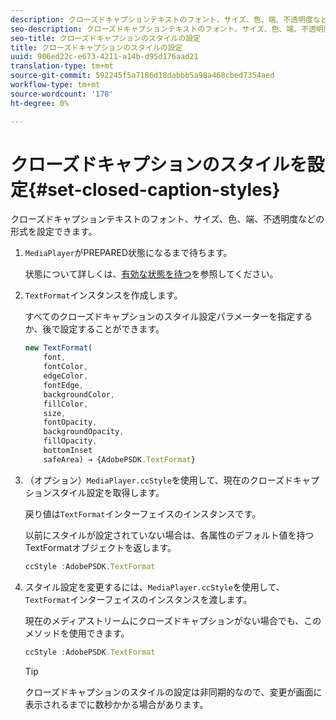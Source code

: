 ```yaml
---
description: クローズドキャプションテキストのフォント、サイズ、色、端、不透明度などの形式を設定できます。
seo-description: クローズドキャプションテキストのフォント、サイズ、色、端、不透明度などの形式を設定できます。
seo-title: クローズドキャプションのスタイルの設定
title: クローズドキャプションのスタイルの設定
uuid: 906ed22c-e673-4211-a14b-d95d176aad21
translation-type: tm+mt
source-git-commit: 592245f5a7186d18dabbb5a98a468cbed7354aed
workflow-type: tm+mt
source-wordcount: '178'
ht-degree: 0%

---
```



# クローズドキャプションのスタイルを設定{#set-closed-caption-styles}

クローズドキャプションテキストのフォント、サイズ、色、端、不透明度などの形式を設定できます。

1. `MediaPlayer`がPREPARED状態になるまで待ちます。

   状態について詳しくは、[有効な状態を待つ](../../../content-playback-options-browser-tvsdk/ui-configure/t-psdk-browser-tvsdk-2.4-ui-state-prepared-wait-for.md)を参照してください。
1. `TextFormat`インスタンスを作成します。

   すべてのクローズドキャプションのスタイル設定パラメーターを指定するか、後で設定することができます。

   ```js
   new TextFormat( 
       font,   
       fontColor,  
       edgeColor,   
       fontEdge,  
       backgroundColor,   
       fillColor,  
       size,   
       fontOpacity,   
       backgroundOpacity,  
       fillOpacity, 
       bottomInset 
       safeArea) → {AdobePSDK.TextFormat}
   ```

1. （オプション）`MediaPlayer.ccStyle`を使用して、現在のクローズドキャプションスタイル設定を取得します。

   戻り値は`TextFormat`インターフェイスのインスタンスです。

   以前にスタイルが設定されていない場合は、各属性のデフォルト値を持つTextFormatオブジェクトを返します。

   ```js
   ccStyle :AdobePSDK.TextFormat
   ```

1. スタイル設定を変更するには、`MediaPlayer.ccStyle`を使用して、`TextFormat`インターフェイスのインスタンスを渡します。

   現在のメディアストリームにクローズドキャプションがない場合でも、このメソッドを使用できます。

   ```js
   ccStyle :AdobePSDK.TextFormat 
   ```

   >[!TIP]
   >
   >クローズドキャプションのスタイルの設定は非同期的なので、変更が画面に表示されるまでに数秒かかる場合があります。

